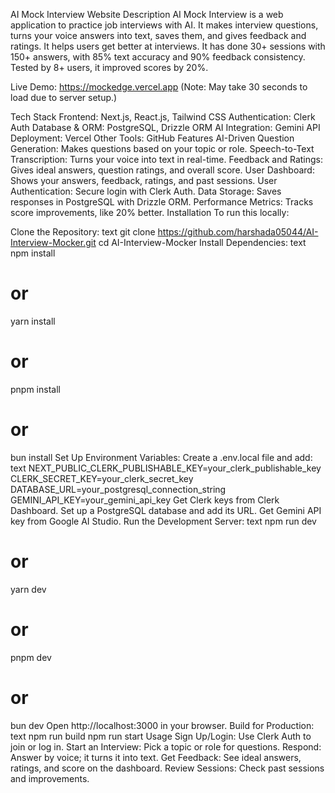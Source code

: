 
AI Mock Interview Website
Description
AI Mock Interview is a web application to practice job interviews with AI. It makes interview questions, turns your voice answers into text, saves them, and gives feedback and ratings. It helps users get better at interviews. It has done 30+ sessions with 150+ answers, with 85% text accuracy and 90% feedback consistency. Tested by 8+ users, it improved scores by 20%.

Live Demo: https://mockedge.vercel.app (Note: May take 30 seconds to load due to server setup.)

Tech Stack
Frontend: Next.js, React.js, Tailwind CSS
Authentication: Clerk Auth
Database & ORM: PostgreSQL, Drizzle ORM
AI Integration: Gemini API
Deployment: Vercel
Other Tools: GitHub
Features
AI-Driven Question Generation: Makes questions based on your topic or role.
Speech-to-Text Transcription: Turns your voice into text in real-time.
Feedback and Ratings: Gives ideal answers, question ratings, and overall score.
User Dashboard: Shows your answers, feedback, ratings, and past sessions.
User Authentication: Secure login with Clerk Auth.
Data Storage: Saves responses in PostgreSQL with Drizzle ORM.
Performance Metrics: Tracks score improvements, like 20% better.
Installation
To run this locally:

Clone the Repository:
text
git clone https://github.com/harshada05044/AI-Interview-Mocker.git
cd AI-Interview-Mocker
Install Dependencies:
text
npm install
# or
yarn install
# or
pnpm install
# or
bun install
Set Up Environment Variables: Create a .env.local file and add:
text
NEXT_PUBLIC_CLERK_PUBLISHABLE_KEY=your_clerk_publishable_key
CLERK_SECRET_KEY=your_clerk_secret_key
DATABASE_URL=your_postgresql_connection_string
GEMINI_API_KEY=your_gemini_api_key
Get Clerk keys from Clerk Dashboard.
Set up a PostgreSQL database and add its URL.
Get Gemini API key from Google AI Studio.
Run the Development Server:
text
npm run dev
# or
yarn dev
# or
pnpm dev
# or
bun dev
Open http://localhost:3000 in your browser.
Build for Production:
text
npm run build
npm run start
Usage
Sign Up/Login: Use Clerk Auth to join or log in.
Start an Interview: Pick a topic or role for questions.
Respond: Answer by voice; it turns it into text.
Get Feedback: See ideal answers, ratings, and score on the dashboard.
Review Sessions: Check past sessions and improvements.
